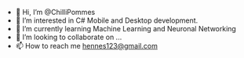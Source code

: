 - 👋 Hi, I’m @ChilliPommes
- 👀 I’m interested in C# Mobile and Desktop development.
- 🌱 I’m currently learning Machine Learning and Neuronal Networking
- 💞️ I’m looking to collaborate on ...
- 📫 How to reach me hennes123@gmail.com

<!---
ChilliPommes/ChilliPommes is a ✨ special ✨ repository because its `README.md` (this file) appears on your GitHub profile.
You can click the Preview link to take a look at your changes.
--->
